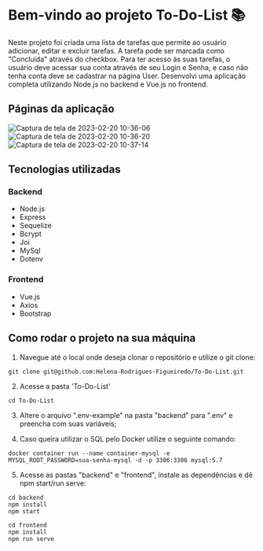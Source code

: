 # Bem-vindo ao projeto To-Do-List 📚

Neste projeto foi criada uma lista de tarefas que permite ao usuário adicionar, editar e excluir tarefas. A tarefa pode ser marcada como "Concluída"
através do checkbox. Para ter acesso às suas tarefas, o usuário deve acessar sua conta através de seu Login e Senha, e caso não tenha conta deve se cadastrar
na página User.
Desenvolvi uma aplicação completa utilizando Node.js no backend e Vue.js no frontend.

## Páginas da aplicação

![Captura de tela de 2023-02-20 10-36-06](https://user-images.githubusercontent.com/99517204/220123369-5a3bbc78-1a2e-409b-8004-127bd525f946.png)
![Captura de tela de 2023-02-20 10-36-20](https://user-images.githubusercontent.com/99517204/220123403-71d2bb48-76b0-4296-8160-8c4f5d4c6266.png)
![Captura de tela de 2023-02-20 10-37-14](https://user-images.githubusercontent.com/99517204/220123433-648c0ada-10c7-4c6b-9fe2-ffce0e7ed4c0.png)

## Tecnologias utilizadas

### Backend
* Node.js
* Express
* Sequelize
* Bcrypt
* Joi
* MySql
* Dotenv

### Frontend
* Vue.js
* Axios
* Bootstrap

## Como rodar o projeto na sua máquina 

1. Navegue até o local onde deseja clonar o repositório e utilize o git clone:
```
git clone git@github.com:Helena-Rodrigues-Figueiredo/To-Do-List.git
```
2. Acesse a pasta 'To-Do-List'
```
cd To-Do-List
```
3. Altere o arquivo ".env-example" na pasta "backend" para ".env" e preencha com suas variáveis;

4. Caso queira utilizar o SQL pelo Docker utilize o seguinte comando:
```
docker container run --name container-mysql -e MYSQL_ROOT_PASSWORD=sua-senha-mysql -d -p 3306:3306 mysql:5.7
```

5. Acesse as pastas "backend" e "frontend", instale as dependências e dê npm start/run serve:
```
cd backend
npm install
npm start
```
```
cd frontend
npm install
npm run serve
```
